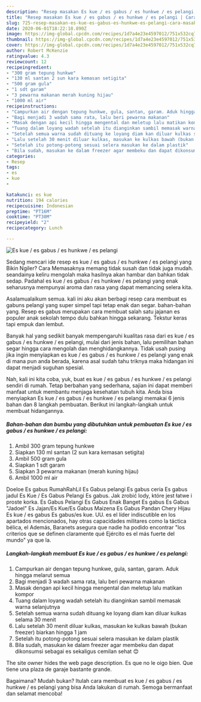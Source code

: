```yaml
---
description: "Resep masakan Es kue / es gabus / es hunkwe / es pelangi | Cara Masak Es kue / es gabus / es hunkwe / es pelangi Yang Enak dan Simpel"
title: "Resep masakan Es kue / es gabus / es hunkwe / es pelangi | Cara Masak Es kue / es gabus / es hunkwe / es pelangi Yang Enak dan Simpel"
slug: 725-resep-masakan-es-kue-es-gabus-es-hunkwe-es-pelangi-cara-masak-es-kue-es-gabus-es-hunkwe-es-pelangi-yang-enak-dan-simpel
date: 2020-06-01T18:22:18.890Z
image: https://img-global.cpcdn.com/recipes/1d7a4e23e4597012/751x532cq70/es-kue-es-gabus-es-hunkwe-es-pelangi-foto-resep-utama.jpg
thumbnail: https://img-global.cpcdn.com/recipes/1d7a4e23e4597012/751x532cq70/es-kue-es-gabus-es-hunkwe-es-pelangi-foto-resep-utama.jpg
cover: https://img-global.cpcdn.com/recipes/1d7a4e23e4597012/751x532cq70/es-kue-es-gabus-es-hunkwe-es-pelangi-foto-resep-utama.jpg
author: Robert McKenzie
ratingvalue: 4.3
reviewcount: 12
recipeingredient:
- "300 gram tepung hunkwe"
- "130 ml santan 2 sun kara kemasan setigita"
- "500 gram gula"
- "1 sdt garam"
- "3 pewarna makanan merah kuning hijau"
- "1000 ml air"
recipeinstructions:
- "Campurkan air dengan tepung hunkwe, gula, santan, garam. Aduk hingga melarut semua"
- "Bagi menjadi 3 wadah sama rata, lalu beri pewarna makanan"
- "Masak dengan api kecil hingga mengental dan meletup lalu matikan kompor"
- "Tuang dalam loyang wadah setelah itu dianginkan sambil memasak warna selanjutnya"
- "Setelah semua warna sudah dituang ke loyang diam kan diluar kulkas selama 30 menit"
- "Lalu setelah 30 menit diluar kulkas, masukan ke kulkas bawah (bukan freezer) biarkan hingga 1 jam"
- "Setelah itu potong-potong sesuai selera masukan ke dalam plastik"
- "Bila sudah, masukan ke dalam freezer agar membeku dan dapat dikonsumsi sebagai es sekaligus cemilan sehat 😊"
categories:
- Resep
tags:
- es
- kue
- 

katakunci: es kue  
nutrition: 194 calories
recipecuisine: Indonesian
preptime: "PT16M"
cooktime: "PT30M"
recipeyield: "2"
recipecategory: Lunch

---
```



![Es kue / es gabus / es hunkwe / es pelangi](https://img-global.cpcdn.com/recipes/1d7a4e23e4597012/751x532cq70/es-kue-es-gabus-es-hunkwe-es-pelangi-foto-resep-utama.jpg)

Sedang mencari ide resep es kue / es gabus / es hunkwe / es pelangi yang Bikin Ngiler? Cara Memasaknya memang tidak susah dan tidak juga mudah. seandainya keliru mengolah maka hasilnya akan hambar dan bahkan tidak sedap. Padahal es kue / es gabus / es hunkwe / es pelangi yang enak seharusnya mempunyai aroma dan rasa yang dapat memancing selera kita.

Asalamualaikum semua. kali ini aku akan berbagi resep cara membuat es gabuns pelangi yang super simpel tapi tetap enak dan segar. bahan-bahan yang. Resep es gabus merupakan cara membuat salah satu jajanan es populer anak sekolah tempo dulu bahkan hingga sekarang. Tekstur keras tapi empuk dan lembut.

Banyak hal yang sedikit banyak mempengaruhi kualitas rasa dari es kue / es gabus / es hunkwe / es pelangi, mulai dari jenis bahan, lalu pemilihan bahan segar hingga cara mengolah dan menghidangkannya. Tidak usah pusing jika ingin menyiapkan es kue / es gabus / es hunkwe / es pelangi yang enak di mana pun anda berada, karena asal sudah tahu triknya maka hidangan ini dapat menjadi suguhan spesial.


Nah, kali ini kita coba, yuk, buat es kue / es gabus / es hunkwe / es pelangi sendiri di rumah. Tetap berbahan yang sederhana, sajian ini dapat memberi manfaat untuk membantu menjaga kesehatan tubuh kita. Anda bisa menyiapkan Es kue / es gabus / es hunkwe / es pelangi memakai 6 jenis bahan dan 8 langkah pembuatan. Berikut ini langkah-langkah untuk membuat hidangannya.

<!--inarticleads1-->

##### Bahan-bahan dan bumbu yang dibutuhkan untuk pembuatan Es kue / es gabus / es hunkwe / es pelangi:

1. Ambil 300 gram tepung hunkwe
1. Siapkan 130 ml santan (2 sun kara kemasan setigita)
1. Ambil 500 gram gula
1. Siapkan 1 sdt garam
1. Siapkan 3 pewarna makanan (merah kuning hijau)
1. Ambil 1000 ml air


Doeloe Es gabus RumahRahLil Es Gabus pelangi Es gabus ceria Es gabus jadul Es Kue / Es Gabus Pelangi Es gabus. Jak zrobić lody, które jest łatwe i proste korka. Es Gabus Pelangi Es Gabus Enak Banget Es gabus Es Gabus &#34;Jadoel&#34; Es Jajan/Es Kue/Es Gabus Maizena Es Gabus Pandan Chery Hijau Es kue / es gabus Es gabus/es kue. UU. es el líder indiscutible en los apartados mencionados, hay otras capacidades militares como la táctica bélica, el Además, Baranets asegura que nadie ha podido encontrar &#34;los criterios que se definen claramente qué Ejército es el más fuerte del mundo&#34; ya que la. 

<!--inarticleads2-->

##### Langkah-langkah membuat Es kue / es gabus / es hunkwe / es pelangi:

1. Campurkan air dengan tepung hunkwe, gula, santan, garam. Aduk hingga melarut semua
1. Bagi menjadi 3 wadah sama rata, lalu beri pewarna makanan
1. Masak dengan api kecil hingga mengental dan meletup lalu matikan kompor
1. Tuang dalam loyang wadah setelah itu dianginkan sambil memasak warna selanjutnya
1. Setelah semua warna sudah dituang ke loyang diam kan diluar kulkas selama 30 menit
1. Lalu setelah 30 menit diluar kulkas, masukan ke kulkas bawah (bukan freezer) biarkan hingga 1 jam
1. Setelah itu potong-potong sesuai selera masukan ke dalam plastik
1. Bila sudah, masukan ke dalam freezer agar membeku dan dapat dikonsumsi sebagai es sekaligus cemilan sehat 😊


The site owner hides the web page description. Es que no le oigo bien. Que tiene una plaza de garaje bastante grande. 

Bagaimana? Mudah bukan? Itulah cara membuat es kue / es gabus / es hunkwe / es pelangi yang bisa Anda lakukan di rumah. Semoga bermanfaat dan selamat mencoba!
